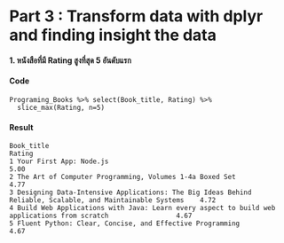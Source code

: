 # Part 3 : Transform data with dplyr and finding insight the data

#### 1. หนังสือที่มี Rating สูงที่สุด 5 อันดับแรก
#### Code
```{R}
Programing_Books %>% select(Book_title, Rating) %>%
  slice_max(Rating, n=5)
```
#### Result
```{R}
Book_title                                                                                                   Rating
1 Your First App: Node.js                                                                                     5.00
2 The Art of Computer Programming, Volumes 1-4a Boxed Set                                                     4.77
3 Designing Data-Intensive Applications: The Big Ideas Behind Reliable, Scalable, and Maintainable Systems    4.72
4 Build Web Applications with Java: Learn every aspect to build web applications from scratch                 4.67
5 Fluent Python: Clear, Concise, and Effective Programming                                                    4.67
```
